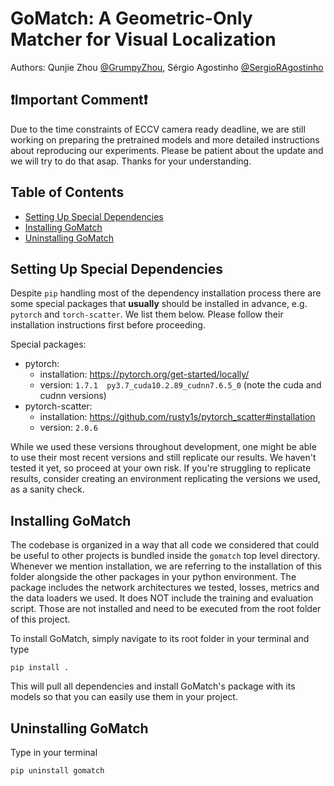 # GoMatch: A Geometric-Only Matcher for Visual Localization

Authors: Qunjie Zhou [@GrumpyZhou](https://github.com/GrumpyZhou), Sérgio Agostinho [@SergioRAgostinho](https://github.com/SergioRAgostinho)

## ❗️Important Comment❗️
Due to the time constraints of ECCV camera ready deadline, we are still working on preparing the pretrained models and more detailed instructions about reproducing our experiments. Please be patient about the update and we will try to do that asap. Thanks for your understanding. 

## Table of Contents

- [Setting Up Special Dependencies](#setting-up-special-dependencies)
- [Installing GoMatch](#installing-gomatch)
- [Uninstalling GoMatch](#uninstalling-gomatch)


## Setting Up Special Dependencies

Despite `pip` handling most of the dependency installation process there are some special packages that **usually** should be installed in advance, e.g. `pytorch` and `torch-scatter`. We list them below. Please follow their installation instructions first before proceeding.

Special packages:
- pytorch:
    - installation: https://pytorch.org/get-started/locally/
    - version: `1.7.1  py3.7_cuda10.2.89_cudnn7.6.5_0` (note the cuda and cudnn versions)
- pytorch-scatter:
    - installation: https://github.com/rusty1s/pytorch_scatter#installation
    - version: `2.0.6`

While we used these versions throughout development, one might be able to use their most recent versions and still replicate our results. We haven't tested it yet, so proceed at your own risk. If you're struggling to replicate results, consider creating an environment replicating the versions we used, as a sanity check.

## Installing GoMatch

The codebase is organized in a way that all code we considered that could be useful to other projects is bundled inside the `gomatch` top level directory. Whenever we mention installation, we are referring to the installation of this folder alongside the other packages in your python environment. The package includes the network architectures we tested, losses, metrics and the data loaders we used. It does NOT include the training and evaluation script. Those are not installed and need to be executed from the root folder of this project.

To install GoMatch, simply navigate to its root folder in your terminal and type
```
pip install .
```

This will pull all dependencies and install GoMatch's package with its models so that you can easily use them in your project.

## Uninstalling GoMatch

Type in your terminal
```
pip uninstall gomatch
```
